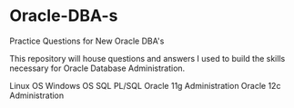 # Oracle-DBA-s
Practice Questions for New Oracle DBA's

This repository will house questions and answers I used to build the skills necessary for  Oracle Database Administration.

Linux OS
Windows OS
SQL
PL/SQL
Oracle 11g Administration
Oracle 12c Administration


